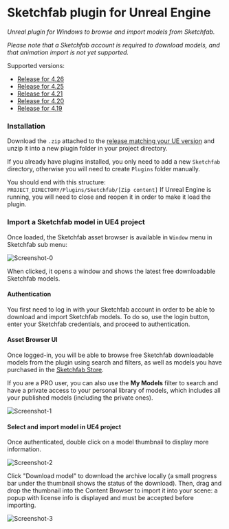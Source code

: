 # Sketchfab plugin for Unreal Engine

*Unreal plugin for Windows to browse and import models from Sketchfab.*

*Please note that a Sketchfab account is required to download models, and that animation import is not yet supported.*

Supported versions:

* [Release for 4.26](https://github.com/sketchfab/unreal-plugin/releases/tag/4.26-1.3.0)
* [Release for 4.25](https://github.com/sketchfab/unreal-plugin/releases/tag/4.25-1.3.0)
* [Release for 4.21](https://github.com/sketchfab/unreal-plugin/releases/tag/4.21-1.1.1)
* [Release for 4.20](https://github.com/sketchfab/unreal-plugin/releases/tag/4.20-1.1.1)
* [Release for 4.19](https://github.com/sketchfab/unreal-plugin/releases/tag/4.19-1.1.1)

### Installation

Download the `.zip` attached to the [release matching your UE version](https://github.com/sketchfab/unreal-plugin/releases) and unzip it into a new plugin folder in your project directory.

If you already have plugins installed, you only need to add a new `Sketchfab` directory, otherwise you will need to create `Plugins` folder manually.

You should end with this structure: `PROJECT_DIRECTORY/Plugins/Sketchfab/[Zip content]`
If Unreal Engine is running, you will need to close and reopen it in order to make it load the plugin.


### Import a Sketchfab model in UE4 project

Once loaded, the Sketchfab asset browser is available in `Window` menu in Sketchfab sub menu:

![Screenshot-0](https://user-images.githubusercontent.com/4066133/60019503-4cd41280-968e-11e9-8483-0c8a5e51d962.JPG)

When clicked, it opens a window and shows the latest free downloadable Sketchfab models.

#### Authentication
You first need to log in with your Sketchfab account in order to be able to download and import Sketchfab models. To do so, use the login button, enter your Sketchfab credentials, and proceed to authentication.

#### Asset Browser UI
Once logged-in, you will be able to browse free Sketchfab downloadable models from the plugin using search and filters, as well as models you have purchased in the [Sketchfab Store](https://sketchfab.com/store).

If you are a PRO user, you can also use the **My Models** filter to search and have a private access to your personal library of models, which includes all your published models (including the private ones).

![Screenshot-1](https://user-images.githubusercontent.com/52042414/104914481-7f8bdd00-598f-11eb-98d1-a01325dcab74.png)


#### Select and import model in UE4 project
Once authenticated, double click on a model thumbnail to display more information.

![Screenshot-2](https://user-images.githubusercontent.com/4066133/60019521-58bfd480-968e-11e9-902d-9fd3ae0247cf.JPG)

Click "Download model" to download the archive locally (a small progress bar under the thumbnail shows the status of the download). 
Then, drag and drop the thumbnail into the Content Browser to import it into your scene: a popup with license info is displayed and must be accepted before importing.

![Screenshot-3](https://user-images.githubusercontent.com/4066133/60019527-5cebf200-968e-11e9-89df-5ba86f8c75c8.JPG)
